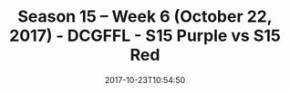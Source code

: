 ---
title: Season 15 – Week 6 (October 22, 2017) - DCGFFL - S15 Purple vs S15 Red
teams-score:
- team: _teams/s15-purple.md
  score: 28
- team: _teams/s15-red.md
  score: 25
mvp: Coach G, Bryant Burntheimer
game-ball: Sam Brown, Ken Mitchell
season: 15
week: 6
date: '2017-10-23T10:54:50'
pageid: season-15-week-6-october-22-2017-5692-vs-5693
---